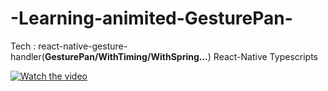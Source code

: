 # -Learning-animited-GesturePan-

Tech :
  react-native-gesture-handler(**GesturePan/WithTiming/WithSpring...**)
  React-Native
  Typescripts

[![Watch the video](https://img.youtube.com/vi/T-D1KVIuvjA/maxresdefault.jpg)](https://youtu.be/YGmz6ExiSPM)
